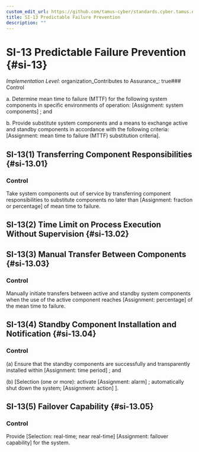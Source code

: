 ```yaml
---
custom_edit_url: https://github.com/tamus-cyber/standards.cyber.tamus.edu/tree/main/static/content/tamus.edu/TAMUS_profile.xml
title: SI-13 Predictable Failure Prevention
description: ""
---
```


# SI-13 Predictable Failure Prevention {#si-13}

_Implementation Level_: organization_Contributes to Assurance_: true### Control

a. Determine mean time to failure (MTTF) for the following system components in specific environments of operation: [Assignment: system components] ; and

b. Provide substitute system components and a means to exchange active and standby components in accordance with the following criteria: [Assignment: mean time to failure (MTTF) substitution criteria].

## SI-13(1) Transferring Component Responsibilities {#si-13.01}

### Control

Take system components out of service by transferring component responsibilities to substitute components no later than [Assignment: fraction or percentage] of mean time to failure.

## SI-13(2) Time Limit on Process Execution Without Supervision {#si-13.02}

## SI-13(3) Manual Transfer Between Components {#si-13.03}

### Control

Manually initiate transfers between active and standby system components when the use of the active component reaches [Assignment: percentage] of the mean time to failure.

## SI-13(4) Standby Component Installation and Notification {#si-13.04}

### Control

(a) Ensure that the standby components are successfully and transparently installed within [Assignment: time period] ; and

(b) 
                     [Selection (one or more): activate [Assignment: alarm]
                  ; automatically shut down the system; 
                     [Assignment: action]
                  ].

## SI-13(5) Failover Capability {#si-13.05}

### Control

Provide [Selection: real-time; near real-time]
                  [Assignment: failover capability] for the system.

